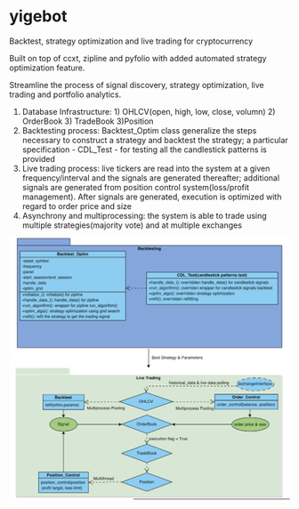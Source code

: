 # yigebot
Backtest, strategy optimization and live trading for cryptocurrency

Built on top of ccxt, zipline and pyfolio with added automated strategy optimization feature.

Streamline the process of signal discovery, strategy optimization, live trading and portfolio analytics.   

1. Database Infrastructure: 1) OHLCV(open, high, low, close, volumn) 2) OrderBook 3) TradeBook 3)Position
2. Backtesting process: Backtest_Optim class generalize the steps necessary to construct a strategy and backtest the strategy; a particular specification - CDL_Test - for testing all the candlestick patterns is provided
3. Live trading process: live tickers are read into the system at a given frequency/interval and the signals are generated thereafter; additional signals are generated from position control system(loss/profit management). After signals are generated, execution is optimized with regard to order price and size
4. Asynchrony and multiprocessing: the system is able to trade using multiple strategies(majority vote) and at multiple exchanges

![img](uml.png)
